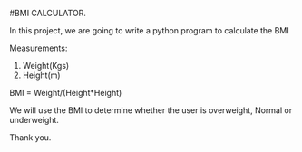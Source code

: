 #BMI CALCULATOR.

In this project, we are going to write a python program to calculate the BMI

Measurements:

1. Weight(Kgs)
2. Height(m)

BMI = Weight/(Height*Height)

We will use the BMI to determine whether the user is overweight, Normal or underweight.

Thank you.

